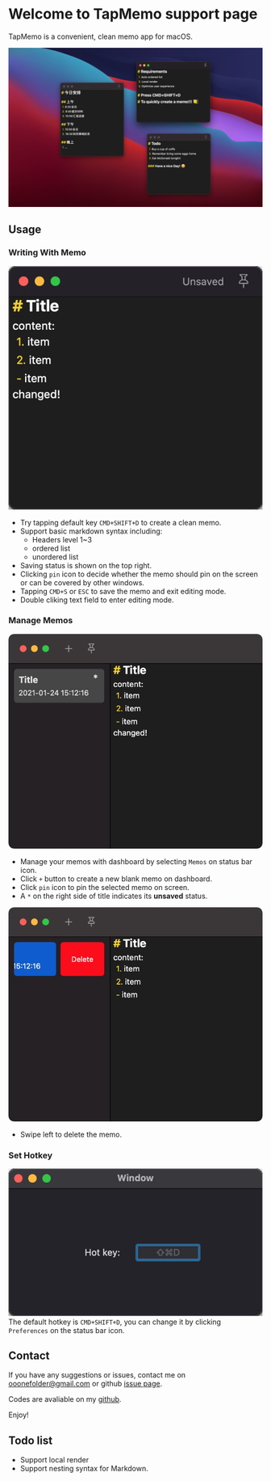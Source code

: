 # Welcome to TapMemo support page

TapMemo is a convenient, clean memo app for macOS.

![Image](1.png)

## Usage

### Writing With Memo

![Image2](memo.png)
- Try tapping default key `CMD+SHIFT+D` to create a clean memo.
- Support basic markdown syntax including:
  - Headers level 1~3
  - ordered list
  - unordered list
- Saving status is shown on the top right.
- Clicking `pin` icon to decide whether the memo should pin on the screen or can be covered by other windows.
- Tapping `CMD+S` or `ESC` to save the memo and exit editing mode.
- Double cliking text field to enter editing mode.

### Manage Memos

![Image3](list.png)
- Manage your memos with dashboard by selecting `Memos` on status bar icon.
- Click `+` button to create a new blank memo on dashboard.
- Click `pin` icon to pin the selected memo on screen.
- A `*` on the right side of title indicates its **unsaved** status.

![Image4](delete.png)
- Swipe left to delete the memo.

### Set Hotkey

![Image5](preference.png)
The default hotkey is `CMD+SHIFT+D`, you can change it by clicking `Preferences` on the status bar icon.


## Contact

If you have any suggestions or issues, contact me on ooonefolder@gmail.com or github [issue page](https://github.com/hagemon/TapMemo/issues).

Codes are avaliable on my [github](https://github.com/hagemon/TapMemo).

Enjoy!

## Todo list
- Support local render
- Support nesting syntax for Markdown.
